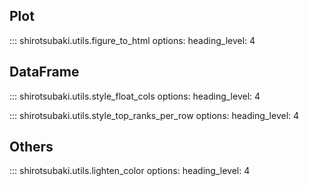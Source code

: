 ## Plot

::: shirotsubaki.utils.figure_to_html
    options:
      heading_level: 4


## DataFrame

::: shirotsubaki.utils.style_float_cols
    options:
      heading_level: 4

::: shirotsubaki.utils.style_top_ranks_per_row
    options:
      heading_level: 4


## Others

::: shirotsubaki.utils.lighten_color
    options:
      heading_level: 4
